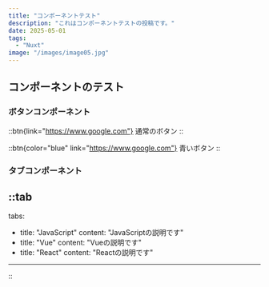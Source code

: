 ```yaml
---
title: "コンポーネントテスト"
description: "これはコンポーネントテストの投稿です。"
date: 2025-05-01
tags: 
  - "Nuxt"
image: "/images/image05.jpg"
---
```


## コンポーネントのテスト

### ボタンコンポーネント

::btn{link="https://www.google.com"}
通常のボタン
::

::btn{color="blue" link="https://www.google.com"}
青いボタン
::

### タブコンポーネント

::tab
---
tabs: 
  - title: "JavaScript"
    content: "JavaScriptの説明です"
  - title: "Vue"
    content: "Vueの説明です"
  - title: "React"
    content: "Reactの説明です"
---
::